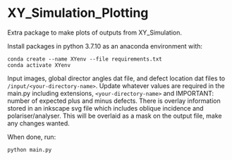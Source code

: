 # XY_Simulation_Plotting
Extra package to make plots of outputs from XY_Simulation.

Install packages in python 3.7.10 as an anaconda environment with:

```
conda create --name XYenv --file requirements.txt
conda activate XYenv
```

Input images, global director angles dat file, and defect location dat files to `/input/<your-directory-name>`. Update whatever values are required in the main.py including extensions, `<your-directory-name>` and IMPORTANT: number of expected plus and minus defects. There is overlay information stored in an inkscape svg file which includes oblique incidence and polariser/analyser. This will be overlaid as a mask on the output file, make any changes wanted.

When done, run:

```
python main.py
```
